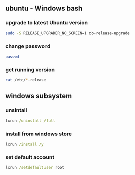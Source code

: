## ubuntu - Windows bash

### upgrade to latest Ubuntu version

```bash
sudo -S RELEASE_UPGRADER_NO_SCREEN=1 do-release-upgrade
```

### change password

```bash
passwd
```

### get running version

```bash
cat /etc/*-release
```

## windows subsystem

### unsintall

```cmd
lxrun /uninstall /full
```

### install from windows store

```cmd
lxrun /install /y
```

### set default account

```cmd
lxrun /setdefaultuser root
```
